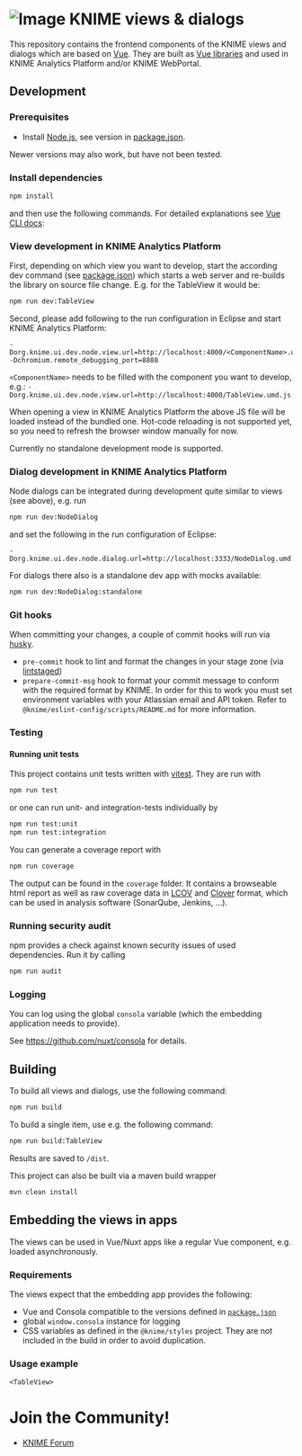 # ![Image](https://www.knime.com/files/knime_logo_github_40x40_4layers.png) KNIME views & dialogs

This repository contains the frontend components of the KNIME views and dialogs which are based on [Vue].
They are built as [Vue libraries] and used in KNIME Analytics Platform and/or KNIME WebPortal.

## Development

### Prerequisites

- Install [Node.js][node], see version in [package.json](package.json).

Newer versions may also work, but have not been tested.

### Install dependencies

```sh
npm install
```

and then use the following commands. For detailed explanations see [Vue CLI docs]:

### View development in KNIME Analytics Platform

First, depending on which view you want to develop, start the according dev command (see [package.json](package.json)) which
starts a web server and re-builds the library on source file change. E.g. for the TableView it would be:

```sh
npm run dev:TableView
```

Second, please add following to the run configuration in Eclipse and start KNIME Analytics Platform:

```
-Dorg.knime.ui.dev.node.view.url=http://localhost:4000/<ComponentName>.umd.js
-Dchromium.remote_debugging_port=8888
```

`<ComponentName>` needs to be filled with the component you want to develop, e.g.:
`-Dorg.knime.ui.dev.node.view.url=http://localhost:4000/TableView.umd.js`

When opening a view in KNIME Analytics Platform the above JS file will be loaded instead of the bundled one.
Hot-code reloading is not supported yet, so you need to refresh the browser window manually for now.

Currently no standalone development mode is supported.

### Dialog development in KNIME Analytics Platform

Node dialogs can be integrated during development quite similar to views (see above), e.g. run

```sh
npm run dev:NodeDialog
```

and set the following in the run configuration of Eclipse:

```
-Dorg.knime.ui.dev.node.dialog.url=http://localhost:3333/NodeDialog.umd.js
```

For dialogs there also is a standalone dev app with mocks available:

```sh
npm run dev:NodeDialog:standalone
```

### Git hooks

When committing your changes, a couple of commit hooks will run via [husky].

- `pre-commit` hook to lint and format the changes in your stage zone (via [lintstaged])
- `prepare-commit-msg` hook to format your commit message to conform with the required format by KNIME. In order for this to work you must set environment variables with your Atlassian email and API token. Refer to `@knime/eslint-config/scripts/README.md` for more information.

### Testing

#### Running unit tests

This project contains unit tests written with [vitest]. They are run with

```sh
npm run test
```

or one can run unit- and integration-tests individually by

```sh
npm run test:unit
npm run test:integration
```

You can generate a coverage report with

```sh
npm run coverage
```

The output can be found in the `coverage` folder. It contains a browseable html report as well as raw coverage data in
[LCOV] and [Clover] format, which can be used in analysis software (SonarQube, Jenkins, …).

### Running security audit

npm provides a check against known security issues of used dependencies. Run it by calling

```sh
npm run audit
```

### Logging

You can log using the global `consola` variable (which the embedding application needs to provide).

See https://github.com/nuxt/consola for details.

## Building

To build all views and dialogs, use the following command:

```sh
npm run build
```

To build a single item, use e.g. the following command:

```sh
npm run build:TableView
```

Results are saved to `/dist`.

This project can also be built via a maven build wrapper

```sh
mvn clean install
```

## Embedding the views in apps

The views can be used in Vue/Nuxt apps like a regular Vue component, e.g. loaded asynchronously.

### Requirements

The views expect that the embedding app provides the following:

- Vue and Consola compatible to the versions defined in [`package.json`](package.json)
- global `window.consola` instance for logging
- CSS variables as defined in the `@knime/styles` project.
  They are not included in the build in order to avoid duplication.

### Usage example

```
<TableView>
```

# Join the Community!

- [KNIME Forum](https://forum.knime.com/)

[Vue]: https://vuejs.org/
[node]: https://knime-com.atlassian.net/wiki/spaces/SPECS/pages/905281540/Node.js+Installation
[Java]: https://www.oracle.com/technetwork/java/javase/downloads/index.html
[Vue CLI docs]: https://cli.vuejs.org/guide/
[Vue libraries]: https://cli.vuejs.org/guide/build-targets.html#library
[vitest]: https://vitest.dev/
[LCOV]: https://github.com/linux-test-project/lcov
[Clover]: http://openclover.org/
[husky]: https://www.npmjs.com/package/husky
[lintstaged]: https://github.com/okonet/lint-staged
